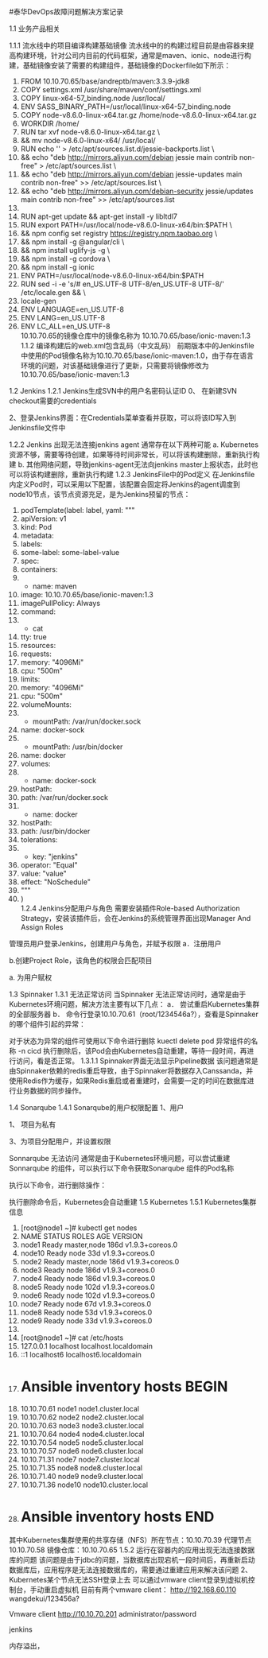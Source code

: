 #泰华DevOps故障问题解决方案记录

1.1	业务产品相关

1.1.1	流水线中的项目编译构建基础镜像
 流水线中的的构建过程目前是由容器来提高构建环境，针对公司内目前的代码框架，通常是maven、ionic、node进行构建，基础镜像安装了需要的构建组件，基础镜像的Dockerfile如下所示：

1.	FROM 10.10.70.65/base/andreptb/maven:3.3.9-jdk8  
2.	COPY settings.xml /usr/share/maven/conf/settings.xml  
3.	COPY linux-x64-57_binding.node /usr/local/  
4.	ENV SASS_BINARY_PATH=/usr/local/linux-x64-57_binding.node   
5.	COPY  node-v8.6.0-linux-x64.tar.gz /home/node-v8.6.0-linux-x64.tar.gz  
6.	WORKDIR /home/  
7.	RUN tar xvf node-v8.6.0-linux-x64.tar.gz \  
8.	&& mv node-v8.6.0-linux-x64/ /usr/local/  
9.	RUN echo '' > /etc/apt/sources.list.d/jessie-backports.list \  
10.	&& echo "deb http://mirrors.aliyun.com/debian jessie main contrib non-free" > /etc/apt/sources.list \  
11.	&& echo "deb http://mirrors.aliyun.com/debian jessie-updates main contrib non-free" >> /etc/apt/sources.list \  
12.	&& echo "deb http://mirrors.aliyun.com/debian-security jessie/updates main contrib non-free" >> /etc/apt/sources.list  
13.	
14.	RUN apt-get update && apt-get install -y libltdl7  
15.	RUN  export PATH=/usr/local/node-v8.6.0-linux-x64/bin:$PATH \  
16.	&& npm config set registry https://registry.npm.taobao.org \  
17.	&& npm install -g @angular/cli \  
18.	&& npm install uglify-js -g \  
19.	&& npm install -g cordova \  
20.	&& npm install -g ionic  
21.	ENV PATH=/usr/local/node-v8.6.0-linux-x64/bin:$PATH  
22.	RUN sed -i -e 's/# en_US.UTF-8 UTF-8/en_US.UTF-8 UTF-8/' /etc/locale.gen && \  
23.	locale-gen  
24.	ENV LANGUAGE=en_US.UTF-8  
25.	ENV LANG=en_US.UTF-8  
26.	ENV LC_ALL=en_US.UTF-8  
    10.10.70.65的镜像仓库中的镜像名称为 10.10.70.65/base/ionic-maven:1.3
    1.1.2	编译构建后的web.xml包含乱码（中文乱码）
    前期版本中的Jenkinsfile中使用的Pod镜像名称为10.10.70.65/base/ionic-maven:1.0，由于存在语言环境的问题，对该基础镜像进行了更新，只需要将镜像修改为10.10.70.65/base/ionic-maven:1.3


1.2	Jenkins
1.2.1	Jenkins生成SVN中的用户名密码认证ID
0、	在新建SVN checkout需要的credentials


2、登录Jenkins界面：在Credentials菜单查看并获取，可以将该ID写入到Jenkinsfile文件中


1.2.2	Jenkins 出现无法连接jenkins agent
 通常存在以下两种可能 
a. Kubernetes资源不够，需要等待创建，如果等待时间非常长，可以将该构建删除，重新执行构建
b. 其他网络问题，导致jenkins-agent无法向jenkins master上报状态，此时也可以将该构建删除，重新执行构建
1.2.3	JenkinsFile中的Pod定义
在Jenkinsfile内定义Pod时，可以采用以下配置，该配置会固定将Jenkins的agent调度到node10节点，该节点资源充足，是为Jenkins预留的节点：

1.	podTemplate(label: label, yaml: """  
2.	apiVersion: v1  
3.	kind: Pod  
4.	metadata:  
5.	labels:  
6.	some-label: some-label-value  
7.	spec:  
8.	containers:  
9.	- name: maven  
10.	image: 10.10.70.65/base/ionic-maven:1.3  
11.	imagePullPolicy: Always  
12.	command:  
13.	- cat  
14.	tty: true  
15.	resources:  
16.	requests:  
17.	memory: "4096Mi"  
18.	cpu: "500m"  
19.	limits:  
20.	memory: "4096Mi"  
21.	cpu: "500m"  
22.	volumeMounts:  
23.	- mountPath: /var/run/docker.sock  
24.	name: docker-sock  
25.	- mountPath: /usr/bin/docker  
26.	name: docker  
27.	volumes:  
28.	- name: docker-sock  
29.	hostPath:  
30.	path: /var/run/docker.sock  
31.	- name: docker  
32.	hostPath:  
33.	path: /usr/bin/docker  
34.	tolerations:  
35.	- key: "jenkins"  
36.	operator: "Equal"  
37.	value: "value"  
38.	effect: "NoSchedule"  
39.	"""  
40.	)  
    1.2.4	Jenkins分配用户与角色
    需要安装插件Role-based Authorization Strategy，安装该插件后，会在Jenkins的系统管理界面出现Manager And Assign Roles

管理员用户登录Jenkins，创建用户与角色，并赋予权限
a．注册用户

b.创建Project Role，该角色的权限会匹配项目


a.	为用户赋权


1.3	Spinnaker
1.3.1	无法正常访问
当Spinnaker 无法正常访问时，通常是由于Kubernetes环境问题，解决方法主要有以下几点：
a．	尝试重启Kubernetes集群的全部服务器
b．	命令行登录10.10.70.61（root/1234546a?），查看是Spinnaker的哪个组件引起的异常：


对于状态为异常的组件可使用以下命令进行删除
kuectl delete pod 异常组件的名称 -n cicd 
执行删除后，该Pod会由Kubernetes自动重建，等待一段时间，再进行访问，看是否正常。
1.3.1.1	Spinnaker界面无法显示Pipeline数据
该问题通常是由Spinnaker依赖的redis重启导致，由于Spinnaker将数据存入Canssanda，并使用Redis作为缓存，如果Redis重启或者重建时，会需要一定的时间在数据库进行业务数据的同步操作。

1.4	Sonarqube
1.4.1	Sonarqube的用户权限配置
1、用户


1、	项目为私有

3、为项目分配用户，并设置权限



Sonnarqube 无法访问
通常是由于Kubernetes环境问题，可以尝试重建Sonnarqube 的组件，可以执行以下命令获取Sonarqube 组件的Pod名称

执行以下命令，进行删除操作：

执行删除命令后，Kubernetes会自动重建
1.5	Kubernetes
1.5.1	Kubernetes集群信息
1. [root@node1 ~]# kubectl get nodes  
2. NAME      STATUS    ROLES         AGE       VERSION  
3. node1     Ready     master,node   186d      v1.9.3+coreos.0  
4. node10    Ready     node          33d       v1.9.3+coreos.0  
5. node2     Ready     master,node   186d      v1.9.3+coreos.0  
6. node3     Ready     node          186d      v1.9.3+coreos.0  
7. node4     Ready     node          186d      v1.9.3+coreos.0  
8. node5     Ready     node          102d      v1.9.3+coreos.0  
9. node6     Ready     node          102d      v1.9.3+coreos.0  
10. node7     Ready     node          67d       v1.9.3+coreos.0  
11. node8     Ready     node          53d       v1.9.3+coreos.0  
12. node9     Ready     node          33d       v1.9.3+coreos.0  
13. 
14. [root@node1 ~]# cat /etc/hosts  
15. 127.0.0.1 localhost localhost.localdomain  
16. ::1 localhost6 localhost6.localdomain  
17. # Ansible inventory hosts BEGIN  
18. 10.10.70.61 node1 node1.cluster.local  
19. 10.10.70.62 node2 node2.cluster.local  
20. 10.10.70.63 node3 node3.cluster.local  
21. 10.10.70.64 node4 node4.cluster.local  
22. 10.10.70.54 node5 node5.cluster.local  
23. 10.10.70.57 node6 node6.cluster.local  
24. 10.10.71.31 node7 node7.cluster.local  
25. 10.10.71.35 node8 node8.cluster.local  
26. 10.10.71.40 node9 node9.cluster.local  
27. 10.10.71.36 node10 node10.cluster.local  
28. # Ansible inventory hosts END  

其中Kubernetes集群使用的共享存储（NFS）所在节点：10.10.70.39
代理节点10.10.70.58
镜像仓库：10.10.70.65
1.5.2	运行在容器内的应用出现无法连接数据库的问题
该问题是由于jdbc的问题，当数据库出现宕机一段时间后，再重新启动数据库后，应用程序是无法连接数据库的，需要通过重建应用来解决该问题
2、	Kubernetes某个节点无法SSH登录上去
可以通过vmware client登录到虚拟机控制台，手动重启虚拟机
 目前有两个vmware client： http://192.168.60.110   wangdekui/123456a?
​                     

Vmware client  http://10.10.70.201  administrator/password





 jenkins

 内存溢出，